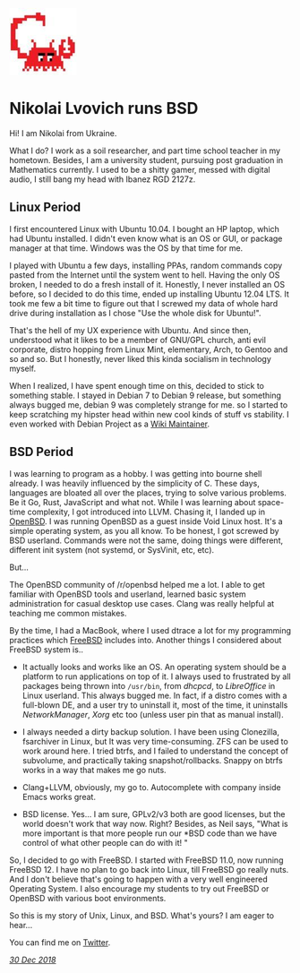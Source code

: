 <p><a href="/" alt="avatar" title="home page"><img src="fr0xk.jpeg" class="avatar"></a></p>

# Nikolai Lvovich runs BSD

Hi! I am Nikolai from Ukraine.

What I do? I work as a soil researcher, and part time school teacher
in my hometown. Besides, I am a university student, pursuing post
graduation in Mathematics currently. I used to be a shitty gamer,
messed with digital audio, I still bang my head with Ibanez RGD
2127z.

## Linux Period

I first encountered Linux with Ubuntu 10.04. I bought an HP laptop,
which had Ubuntu installed. I didn't even know what is an OS or
GUI, or package manager at that time. Windows was the OS by that
time for me.

I played with Ubuntu a few days, installing PPAs, random commands
copy pasted from the Internet until the system went to hell. Having
the only OS broken, I needed to do a fresh install of it. Honestly,
I never installed an OS before, so I decided to do this time, ended
up installing Ubuntu 12.04 LTS. It took me few a bit time to figure
out that I screwed my data of whole hard drive during installation
as I chose "Use the whole disk for Ubuntu!".

That's the hell of my UX experience with Ubuntu. And since then,
understood what it likes to be a member of GNU/GPL church, anti
evil corporate, distro hopping from Linux Mint, elementary, Arch,
to Gentoo and so and so. But I honestly, never liked this kinda
socialism in technology myself.

When I realized, I have spent enough time on this, decided to stick
to something stable. I stayed in Debian 7 to Debian 9 release, but
something always bugged me, debian 9 was completely strange for me.
so I started to keep scratching my hipster head within new cool
kinds of stuff vs stability. I even worked with Debian Project as
a [Wiki Maintainer](https://wiki.debian.org/Nikolai%20Lvovich).

## BSD Period

I was learning to program as a hobby. I was getting into bourne
shell already. I was heavily influenced by the simplicity of C.
These days, languages are bloated all over the places, trying to
solve various problems. Be it Go, Rust, JavaScript and what not.
While I was learning about space-time complexity, I got introduced
into LLVM. Chasing it, I landed up in [OpenBSD]. I was running
OpenBSD as a guest inside Void Linux host. It's a simple operating
system, as you all know. To be honest, I got screwed by BSD userland.
Commands were not the same, doing things were different, different
init system (not systemd, or SysVinit, etc, etc).

But...

The OpenBSD community of /r/openbsd helped me a lot. I able to get
familiar with OpenBSD tools and userland, learned basic system
administration for casual desktop use cases. Clang was really helpful
at teaching me common mistakes.

By the time, I had a MacBook, where I used dtrace a lot for my
programming practices which [FreeBSD] includes into. Another things
I considered about FreeBSD system is..

- It actually looks and works like an OS. An operating system should
be a platform to run applications on top of it. I always used to
frustrated by all packages being thrown into `/usr/bin`, from
*dhcpcd*, to *LibreOffice* in Linux userland. This always bugged
me. In fact, if a distro comes with a full-blown DE, and a user try
to uninstall it, most of the time, it uninstalls *NetworkManager*,
*Xorg* etc too (unless user pin that as manual install).

- I always needed a dirty backup solution. I have been using
Clonezilla, fsarchiver in Linux, but It was very time-consuming.
ZFS can be used to work around here. I tried btrfs, and I failed
to understand the concept of subvolume, and practically taking
snapshot/rollbacks. Snappy on btrfs works in a way that makes me
go nuts.

- Clang+LLVM, obviously, my go to. Autocomplete with company inside
Emacs works great.

- BSD license. Yes... I am sure, GPLv2/v3 both are good licenses,
but the world doesn't work that way now. Right? Besides, as Neil
says, "What is more important is that more people run our *BSD code
than we have control of what other people can do with it! "

So, I decided to go with FreeBSD. I started with FreeBSD 11.0, now
running FreeBSD 12. I have no plan to go back into Linux, till
FreeBSD go really nuts. And I don't believe that's going to happen
with a very well engineered Operating System. I also encourage my
students to try out FreeBSD or OpenBSD with various boot environments.

So this is my story of Unix, Linux, and BSD. What's yours? I am
eager to hear...

You can find me on [Twitter](https://twitter.com/fr0xk).

_[30 Dec 2018](/raw/people/fr0xk.md)_

[OpenBSD]: https://www.openbsd.org/
[FreeBSD]: https://www.freebsd.org/
